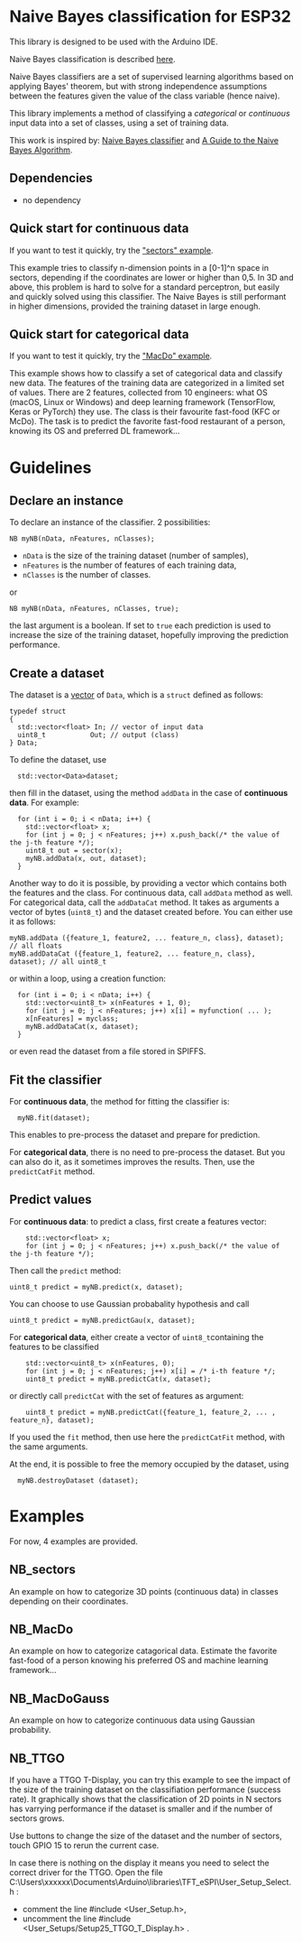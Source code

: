 # Naive Bayes classification for ESP32
This library is designed to be used with the Arduino IDE.

Naive Bayes classification is described [here](https://en.wikipedia.org/wiki/Naive_Bayes_classifier).

Naive Bayes classifiers are a set of supervised learning algorithms based on applying Bayes' theorem, but with strong independence assumptions between the features given the value of the class variable (hence naive).

This library implements a method of classifying a *categorical* or *continuous* input data into a set of classes, using a set of training data.

This work is inspired by: [Naive Bayes classifier](https://remykarem.github.io/blog/naive-bayes) and [A Guide to the Naive Bayes Algorithm](https://www.analyticsvidhya.com/blog/2021/01/a-guide-to-the-naive-bayes-algorithm/).

## Dependencies
* no dependency

## Quick start for continuous data
If you want to test it quickly, try the ["sectors" example](https://github.com/lesept777/NaiveBayes-for-ESP32/tree/master/examples/NB_Sectors).

This example tries to classify n-dimension points in a [0-1]^n space in sectors, depending if the coordinates are lower or higher than 0,5.
In 3D and above, this problem is hard to solve for a standard perceptron, but easily and quickly solved using this classifier. The Naive Bayes is still performant in higher dimensions, provided the training dataset in large enough.

## Quick start for categorical data
If you want to test it quickly, try the ["MacDo" example](https://github.com/lesept777/NaiveBayes-for-ESP32/tree/master/examples/NB_MacDo).

This example shows how to classify a set of categorical data and classify new data. The features of the training data are categorized in a limited set of values. There are 2 features, collected from 10 engineers: what OS (macOS, Linux or Windows) and deep learning framework (TensorFlow, Keras or PyTorch) they use. The class is their favourite fast-food (KFC or McDo). The task is to predict the favorite fast-food restaurant of a person, knowing its OS and preferred DL framework...

# Guidelines
## Declare an instance
To declare an instance of the classifier. 2 possibilities:
```
NB myNB(nData, nFeatures, nClasses);
```
* `nData` is the size of the training dataset (number of samples),
* `nFeatures` is the number of features of each training data,
* `nClasses` is the number of classes.

or
```
NB myNB(nData, nFeatures, nClasses, true);
```
the last argument is a boolean. If set to `true` each prediction is used to increase the size of the training dataset, hopefully improving the prediction performance.

## Create a dataset
The dataset is a [vector](http://www.cplusplus.com/reference/vector/vector/) of `Data`, which is a `struct` defined as follows:
```
typedef struct
{
  std::vector<float> In; // vector of input data
  uint8_t           Out; // output (class)
} Data;
```
To define the dataset, use
```
  std::vector<Data>dataset;
```
then fill in the dataset, using the method `addData` in the case of **continuous data**. For example:
```
  for (int i = 0; i < nData; i++) {
    std::vector<float> x;
    for (int j = 0; j < nFeatures; j++) x.push_back(/* the value of the j-th feature */);
    uint8_t out = sector(x);
    myNB.addData(x, out, dataset);
  }
```

Another way to do it is possible, by providing a vector which contains both the features and the class. For continuous data, call `addData` method as well. For categorical data, call the `addDataCat` method. It takes as arguments a vector of bytes (`uint8_t`) and the dataset created before. You can either use it as follows:
```
myNB.addData ({feature_1, feature2, ... feature_n, class}, dataset); // all floats
myNB.addDataCat ({feature_1, feature2, ... feature_n, class}, dataset); // all uint8_t
```
or within a loop, using a creation function:
```
  for (int i = 0; i < nData; i++) {
    std::vector<uint8_t> x(nFeatures + 1, 0);
    for (int j = 0; j < nFeatures; j++) x[i] = myfunction( ... );
    x[nFeatures] = myclass;
    myNB.addDataCat(x, dataset);
  }
```
or even read the dataset from a file stored in SPIFFS.

## Fit the classifier
For **continuous data**, the method for fitting the classifier is:
```
  myNB.fit(dataset);
```
This enables to pre-process the dataset and prepare for prediction.

For **categorical data**, there is no need to pre-process the dataset. But you can also do it, as it sometimes improves the results. Then, use the `predictCatFit` method.

## Predict values
For **continuous data**: to predict a class, first create a features vector:
```
    std::vector<float> x;
    for (int j = 0; j < nFeatures; j++) x.push_back(/* the value of the j-th feature */);
```
Then call the `predict` method:
```
uint8_t predict = myNB.predict(x, dataset);
```
You can choose to use Gaussian probabality hypothesis and call
```
uint8_t predict = myNB.predictGau(x, dataset);
```


For **categorical data**, either create a vector of `uint8_t`containing the features to be classified
```
    std::vector<uint8_t> x(nFeatures, 0);
    for (int j = 0; j < nFeatures; j++) x[i] = /* i-th feature */;
    uint8_t predict = myNB.predictCat(x, dataset);
```
or directly call `predictCat` with the set of features as argument:
```
    uint8_t predict = myNB.predictCat({feature_1, feature_2, ... , feature_n}, dataset);
```

If you used the `fit` method, then use here the `predictCatFit` method, with the same arguments.

At the end, it is possible to free the memory occupied by the dataset, using
```
  myNB.destroyDataset (dataset);
```

# Examples
For now, 4 examples are provided.
## NB_sectors
An example on how to categorize 3D points (continuous data) in classes depending on their coordinates.

## NB_MacDo
An example on how to categorize catagorical data. Estimate the favorite fast-food of a person knowing his preferred OS and machine learning framework...

## NB_MacDoGauss
An example on how to categorize continuous data using Gaussian probability.

## NB_TTGO
If you have a TTGO T-Display, you can try this example to see the impact of the size of the training dataset on the classifiation performance (success rate). It graphically shows that the classification of 2D points in N sectors has varrying performance if the dataset is smaller and if the number of sectors grows.

Use buttons to change the size of the dataset and the number of sectors, touch GPIO 15 to rerun the current case.

In case there is nothing on the display it means you need to select the correct driver for the TTGO. Open the file C:\Users\xxxxxx\Documents\Arduino\libraries\TFT_eSPI\User_Setup_Select.h :
* comment the line #include <User_Setup.h>,
* uncomment the line #include <User_Setups/Setup25_TTGO_T_Display.h> .